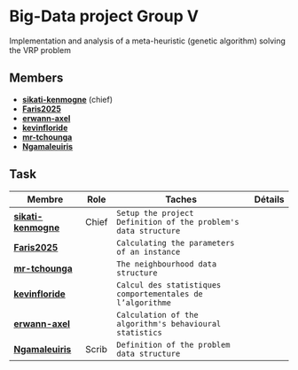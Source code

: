 # Big-Data project Group  V

Implementation and analysis of a meta-heuristic (genetic algorithm) solving the VRP problem

## Members

- [**sikati-kenmogne**](https://github.com/sikatikenmogne) (chief)
- [**Faris2025**](https://github.com/Faris2025)
- [**erwann-axel**](https://github.com/erwann-axel)
- [**kevinfloride**](https://github.com/kevinfloride)
- [**mr-tchounga**](https://github.com/mr-tchounga)
- [**Ngamaleuiris**](https://github.com/Ngamaleuiris)

## Task

Membre | Role | Taches | Détails
--- | --- | --- | ---
 [**sikati-kenmogne**](https://github.com/sikatikenmogne) | Chief | `Setup the project` <br/> `Definition of the problem's data structure`   |
 [**Faris2025**](https://github.com/Faris2025) |   |  `Calculating the parameters of an instance`  |
 [**mr-tchounga**](https://github.com/mr-tchounga) |   |  `The neighbourhood data structure`  |  
 [**kevinfloride**](https://github.com/kevinfloride) |   |  `Calcul des statistiques comportementales de l’algorithme`  |
[**erwann-axel**](https://github.com/erwann-axel) |   |  `Calculation of the algorithm's behavioural statistics`  |  
 [**Ngamaleuiris**](https://github.com/Ngamaleuiris) | Scrib |  `Definition of the problem data structure`  |
